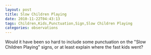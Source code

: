 ```yaml
---
layout: post
title: Slow Children Playing
date: 2010-11-22T04:43:13
tags: Children,Kids,Punctuation,Sign,Slow Children Playing
categories: observations
---
```


Would it have been so hard to include some punctuation on the "Slow Children
Playing" signs, or at least explain where the fast kids went?






